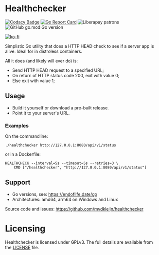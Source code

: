 # Healthchecker

[![Codacy Badge](https://app.codacy.com/project/badge/Grade/3dde6794f6c14b7badd3989cee3b5671)](https://app.codacy.com/gh/mvdkleijn/healthchecker/dashboard)
[![Go Report Card](https://goreportcard.com/badge/github.com/mvdkleijn/healthchecker)](https://goreportcard.com/report/github.com/mvdkleijn/healthchecker)
![Liberapay patrons](https://img.shields.io/liberapay/patrons/mvdkleijn?style=for-the-badge)
![GitHub go.mod Go version](https://img.shields.io/github/go-mod/go-version/mvdkleijn/healthchecker?style=for-the-badge)

[![ko-fi](https://ko-fi.com/img/githubbutton_sm.svg)](https://ko-fi.com/O4O7H6C73)

Simplistic Go utility that does a HTTP HEAD check to see if a server app is alive. Ideal for in distroless containers.

All it does (and likely will ever do) is:
- Send HTTP HEAD request to a specified URL;
- On return of HTTP status code 200, exit with value 0;
- Else exit with value 1;

## Usage

- Build it yourself or download a pre-built release.
- Point it to your server's URL.

### Examples

On the commandline:

```./healthchecker http://127.0.0.1:8080/api/v1/status```

or in a Dockerfile:

```
HEALTHCHECK --interval=5s --timeout=5s --retries=3 \
    CMD ["/healthchecker", "http://127.0.0.1:8080/api/v1/status"]
```

## Support

- Go versions, see: https://endoflife.date/go
- Architectures: amd64, arm64 on Windows and Linux

Source code and issues: https://github.com/mvdkleijn/healthchecker

# Licensing

Healthchecker is licensed under GPLv3. The full details are available from the [LICENSE](/LICENSE) file.
